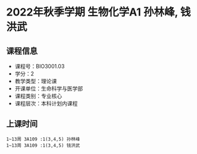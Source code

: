 # 2022年秋季学期 生物化学A1 孙林峰, 钱洪武






## 课程信息

- 课程号：BIO3001.03
- 学分：2
- 教学类型：理论课
- 开课单位：生命科学与医学部
- 课程类别：专业核心
- 课程层次：本科计划内课程

## 上课时间

```
1~13周 3A109 :1(3,4,5) 孙林峰
1~13周 3A109 :1(3,4,5) 钱洪武
```

